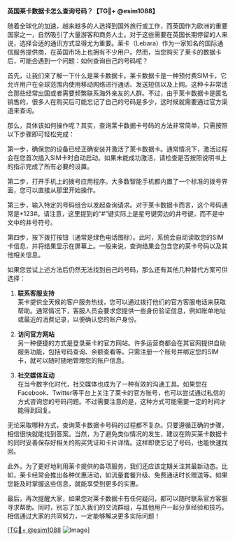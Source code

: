 **英国莱卡数据卡怎么查询号码？【TG💪+ @esim1088】**

随着全球化的加速，越来越多的人选择到国外旅行或工作，而英国作为欧洲的重要国家之一，自然吸引了大量游客和商务人士。对于这些需要在英国长期停留的人来说，选择合适的通讯方式显得尤为重要。莱卡（Lebara）作为一家知名的国际通信服务提供商，在英国市场上也拥有不少用户。然而，当您购买了莱卡的数据卡后，可能会遇到一个问题：如何查询自己的号码呢？

首先，让我们来了解一下什么是莱卡数据卡。莱卡数据卡是一种预付费SIM卡，它允许用户在全球范围内使用移动网络进行通话、发送短信以及上网。这种卡非常适合那些经常出国或者需要频繁联系海外亲友的人群。不过，由于莱卡数据卡是匿名销售的，很多人在购买后可能忘记了自己的号码是多少，这时候就需要通过官方渠道来查询。

那么，具体该如何操作呢？其实，查询莱卡数据卡号码的方法非常简单，只需按照以下步骤即可轻松完成：

第一步，确保您的设备已经正确安装并激活了莱卡数据卡。通常情况下，激活过程会在您首次插入SIM卡时自动启动。如果未能成功激活，请检查是否按照说明书上的指示完成了所有必要的设置。

第二步，打开手机上的拨号应用程序。大多数智能手机都内置了一个标准的拨号界面，您可以直接从那里开始操作。

第三步，输入特定的号码组合以发起查询请求。对于莱卡数据卡而言，这个号码通常是*123#。请注意，这里提到的“#”键实际上是星号键旁边的井号键，而不是中文中的井号符号。

第四步，按下拨打按钮（通常是绿色电话图标）。此时，系统会自动读取您的SIM卡信息，并将结果显示在屏幕上。一般来说，查询结果会包含您的莱卡号码以及其他相关信息。

如果您尝试上述方法后仍然无法找到自己的号码，那么还有其他几种替代方案可供选择：

1. **联系客服支持**  
   莱卡提供全天候的客户服务热线，您可以通过拨打他们的官方客服电话来获取帮助。通常情况下，客服人员会要求您提供一些身份验证信息，例如账单地址或最近的消费记录，以便确认您的账户身份。

2. **访问官方网站**  
   另一种便捷的方式是登录莱卡的官方网站。许多运营商都会在其官网提供自助服务功能，包括号码查询、余额查看等。只需注册一个账号并绑定您的SIM卡，就可以随时随地管理您的账户信息。

3. **社交媒体互动**  
   在当今数字化时代，社交媒体也成为了一种有效的沟通工具。如果您在Facebook、Twitter等平台上关注了莱卡的官方账号，也可以尝试通过私信的方式咨询您的号码问题。不过需要注意的是，这种方式可能需要一定的时间才能得到回复。

无论采取哪种方式，查询莱卡数据卡号码的过程都不复杂。只要遵循正确的步骤，相信很快就能找到答案。当然，为了避免类似情况的发生，建议在购买莱卡数据卡的同时妥善保存好相关的购买凭证和卡片详情。这样即使忘记了号码，也能快速找回。

此外，为了更好地利用莱卡提供的各项服务，我们还应该定期关注其最新动态。比如，莱卡经常会推出各种优惠活动，如流量套餐升级、免费通话时长赠送等。如果您能及时掌握这些信息，就能享受到更多的实惠。

最后，再次提醒大家，如果您对莱卡数据卡有任何疑问，都可以随时联系官方客服寻求帮助。同时，别忘了加入我们的交流群组，与其他用户一起分享经验和技巧。相信通过大家的共同努力，一定能够解决更多实际问题！

[[TG💪+ @esim1088](https://t.me/s/esim1088) ![Image](https://i.postimg.cc/4NQfJmqS/Snipaste-2025-05-13-00-14-12.png)]